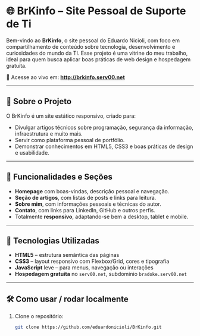 # 🌐 BrKinfo – Site Pessoal de Suporte de Ti

Bem-vindo ao **BrKinfo**, o site pessoal do Eduardo Nicioli, com foco em compartilhamento de conteúdo sobre tecnologia, desenvolvimento e curiosidades do mundo da TI. Esse projeto é uma vitrine do meu trabalho, ideal para quem busca aplicar boas práticas de web design e hospedagem gratuita.

🔗 Acesse ao vivo em: **http://brkinfo.serv00.net**

---

## 🚀 Sobre o Projeto

O BrKinfo é um site estático responsivo, criado para:

- Divulgar artigos técnicos sobre programação, segurança da informação, infraestrutura e muito mais.
- Servir como plataforma pessoal de portfólio.
- Demonstrar conhecimentos em HTML5, CSS3 e boas práticas de design e usabilidade.

---

## 📌 Funcionalidades e Seções

- **Homepage** com boas-vindas, descrição pessoal e navegação.
- **Seção de artigos**, com listas de posts e links para leitura.
- **Sobre mim**, com informações pessoais e técnicas do autor.
- **Contato**, com links para LinkedIn, GitHub e outros perfis.
- Totalmente **responsivo**, adaptando-se bem a desktop, tablet e mobile.

---

## 🧰 Tecnologias Utilizadas

- **HTML5** – estrutura semântica das páginas  
- **CSS3** – layout responsivo com Flexbox/Grid, cores e tipografia  
- **JavaScript** leve – para menus, navegação ou interações  
- **Hospedagem gratuita** no `serv00.net`, subdomínio `bradoke.serv00.net`

---

## 🛠️ Como usar / rodar localmente

1. Clone o repositório:
   ```bash
   git clone https://github.com/eduardonicioli/BrKinfo.git



 

